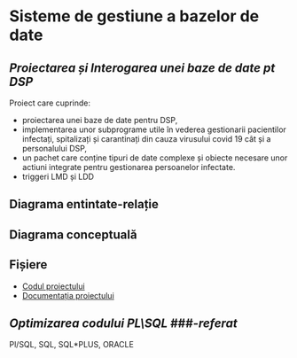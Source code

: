 # Sisteme de gestiune a bazelor de date
## _Proiectarea și Interogarea unei baze de date pt DSP_ 
Proiect care cuprinde:
- proiectarea unei baze de date pentru DSP, 
- implementarea unor subprograme utile în vederea gestionarii pacientilor infectați, spitalizați și carantinați din cauza virusului covid 19 cât și a personalului DSP,
- un pachet care conține tipuri de date complexe și obiecte necesare unor actiuni integrate pentru gestionarea persoanelor infectate.
- triggeri LMD și LDD

## Diagrama entintate-relație

## Diagrama conceptuală


## Fișiere
- [Codul proiectului](https://github.com/iuga-paula/Sisteme-de-gestiune-a-bazelor-de-date/blob/main/Proiect_DSP.sql)
- [Documentația proiectului](https://github.com/iuga-paula/Sisteme-de-gestiune-a-bazelor-de-date/blob/main/Documentatie_proiect_DSP.pdf)




## _Optimizarea codului PL\SQL_ ###_-referat_
Pl/SQL, SQL, SQL*PLUS, ORACLE
